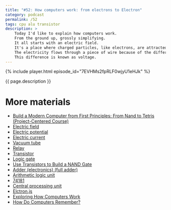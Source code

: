 ```yaml
---
title: "#52: How computers work: from electrons to Electron"
category: podcast
permalink: /52
tags: cpu alu transistor
description: >
    Today I'd like to explain how computers work.
    From the ground up, grossly simplifying.
    It all starts with an electric field.
    It's a place where charged particles, like electrons, are attracted or repelled.
    The electricity flows through a piece of wire because of the difference in electric field potential on wire's ends.
    This difference is known as voltage.
---
```


{% include player.html episode_id="7EVHMs2fpRLF0wjyU1eHJk" %}

{{ page.description }}

<!--
## Vacuum tubes

Then comes diode.
It's like a one-direction valve, passing current only one way.
You can build a diode using vacuum tubes.
A tube is a fairly big glass device that needs a lot of energy and often breaks.
But!
One can also build switches and amplifiers using vacuum tubes.
It's just one step from constructing large, clumsy computers like ENIAC.
With its 18 thousand vacuum tubes and 30 tons of weight, it wasn't very portable.
The invention of transitors changed everything.

## Transistors

Transistors are much smaller than vacuum tubes.
You'd need a very sophisticated microscope to see a them.
Turns out, you can connect two transistors two create a very simple device, with two inputs and one output.
The output has high electric potential if and only if both inputs have high potential.
Change _high potential_ to binary `one` and you end up with logic AND gate.

## Logic gates

With a few AND gates you can build a 1-bit adder.
A tiny device that takes two bits and adds them.
Bits are numbers, 0 or 1.
If you connect 32 such adders sequentially, you can now add two, 32-bit numbers.
This is big!
We have an electronic circuit that adds binary-encoded numbers ranging up to 4 billion.
But it gets better.
Inverting bits of the second number makes it negative.
So our device can also subtract!

## ALU

By adding one extra input bit we control if we want to add or subtract inputs.
Or maybe we want to compare which number is bigger?
Or apply logical AND of corresponding bits?
We now have a device that takes two large numbers and an encoded operation.
Depending on which operation we choose, the output is different.
This device is typically called ALU: Arithmetic Logic Unit.

## CPU

ALU itself is too simple.
What if we want to add a thousand numbers, not just two?
We can build an extra wiring that takes the output of addition and feeds it back as input of the next step.
That's how we can program ALU to perform multiple, very simple steps.
We just built a CPU: reading a sequence of instructions from memory, feeding them into ALU and providing outputs.
Outputs are stored into memory or fed back into ALU.
Oh, and memory is also a bunch of transistors that can keep state.

## High-level languages

Programming computers using machine code is tedious.
That's why high-level languages, like C++ or Go, were invented.
The compiler translates `for` loops, `if` statements and so on - into machine code.
All this happens within an operating system.
Yet another program that abstract away the hardware.

So the next time you open, for example, Slack, remember this:
It's a JavaScript application deployed on top of Electron.
Electron is itself written in C++.
Which was compiled to machine code that is loaded from memory into CPU.
CPU decodes, caches and invokes instructions.
Data and instructions are encoded as binary, which in turns, is converted into electric signals.
The electrons flow through transistors, which produce output current.
All of this to see funny cat pictures.

That's it, thanks for listening, bye!

-->

# More materials

* [Build a Modern Computer from First Principles: From Nand to Tetris (Project-Centered Course)](https://www.coursera.org/learn/build-a-computer)
* [Electric field](https://en.wikipedia.org/wiki/Electric_field)
* [Electric potential](https://en.wikipedia.org/wiki/Electric_potential)
* [Electric current](https://en.wikipedia.org/wiki/Electric_current)
* [Vacuum tube](https://en.wikipedia.org/wiki/Vacuum_tube)
* [Relay](https://en.wikipedia.org/wiki/Relay)
* [Transistor](https://en.wikipedia.org/wiki/Transistor)
* [Logic gate](https://en.wikipedia.org/wiki/Logic_gate)
* [Use Transistors to Build a NAND Gate](http://mathcenter.oxford.emory.edu/site/cs170/nandFromTransistors/)
* [Adder (electronics) (full adder)](https://en.wikipedia.org/wiki/Adder_(electronics) (full adder))
* [Arithmetic logic unit](https://en.wikipedia.org/wiki/Arithmetic_logic_unit)
* [74181](https://en.wikipedia.org/wiki/74181)
* [Central processing unit](https://en.wikipedia.org/wiki/Central_processing_unit)
* [Elctron.js](https://www.electronjs.org/)
* [Exploring How Computers Work](https://www.youtube.com/watch?v=QZwneRb-zqA)
* [How Do Computers Remember?](https://www.youtube.com/watch?v=I0-izyq6q5s)
